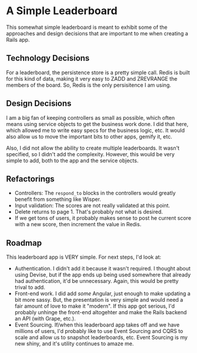# A Simple Leaderboard

This somewhat simple leaderboard is meant to exhibit some of the approaches and design decisions
that are important to me when creating a Rails app.

## Technology Decisions
For a leaderboard, the persistence store is a pretty simple call. Redis is built for this 
kind of data, making it very easy to ZADD and ZREVRANGE the members of the board. So, 
Redis is the only persisitence I am using.

## Design Decisions
I am a big fan of keeping controllers as small as possible, which often means using service objects to get the business work done. I did that here, which allowed me to write easy specs for the business logic, etc. It would also allow us to move the important bits to other apps, gemify it, etc. 

Also, I did not allow the ability to create multiple leaderboards. It wasn't specified, so I didn't add the complexity. However, this would be very simple to add, both to the app and the service objects.

## Refactorings
* Controllers: The `respond_to` blocks in the controllers would greatly benefit from something like Wisper.
* Input validation: The scores are not really validated at this point. 
* Delete returns to page 1. That's probably not what is desired.
* If we get tons of users, it probably makes sense to post he current score with a new score, then increment the value in Redis. 

## Roadmap
This leaderboard app is VERY simple. For next steps, I'd look at:

* Authentication. I didn't add it because it wasn't required. I thought about using Devise, but if the app ends up being used somewhere that already had authentication, it'd be unnecessary. Again, this would be pretty trival to add.
* Front-end work.  I did add *some* Angular, just enough to make updating a bit more sassy. But, the presentation is very simple and would need a fair amount of love to make it "modern". If this app got serious, I'd probably unhinge the front-end altogehter and make the Rails backend an API (with Grape, etc.).
* Event Sourcing. If/when this leaderboard app takes off and we have millions of users, I'd probably like to use Event Sourcing and CQRS to scale and allow us to snapshot leaderboards, etc. Event Sourcing is my new shiny, and it's utility continues to amaze me.
